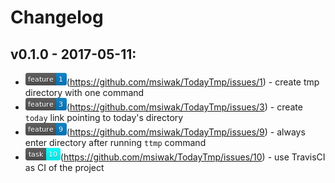 # Changelog

## v0.1.0 - 2017-05-11:

* ![](changelog/img/1.png)(https://github.com/msiwak/TodayTmp/issues/1) - create tmp directory with one command
* ![](changelog/img/3.png)(https://github.com/msiwak/TodayTmp/issues/3) - create `today` link pointing to today's directory
* ![](changelog/img/9.png)(https://github.com/msiwak/TodayTmp/issues/9) - always enter directory after running `ttmp` command
* ![](changelog/img/10.png)(https://github.com/msiwak/TodayTmp/issues/10) - use TravisCI as CI of the project

